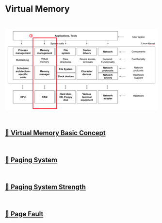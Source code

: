 # Virtual Memory

<br>

![MemoryManagement](image/memory_management.png)

<br>

## [🔗 Virtual Memory Basic Concept](5_1_virtual_memory_basic_concept)

<br>

## [🔗 Paging System](5_2_paging_system)

<br>

## [🔗 Paging System Strength](5_3_paging_system_strength)

<br>

## [🔗 Page Fault](5_4_page_fault)

<br>

